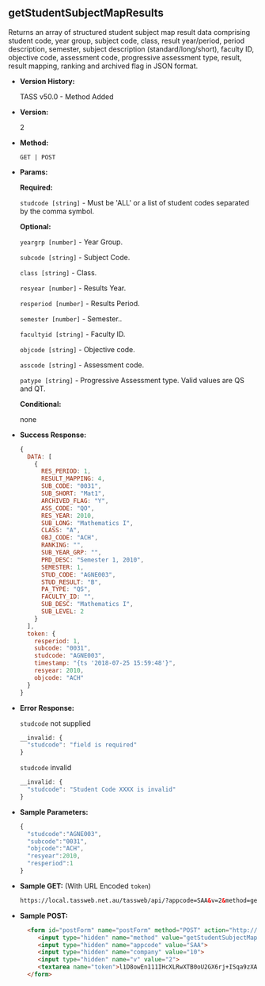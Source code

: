 

**getStudentSubjectMapResults**
----
  Returns an array of structured student subject map result data comprising student code, year group, subject code, class, result year/period, period description, semester, subject description (standard/long/short), faculty ID, objective code, assessment code, progressive assessment type, result, result mapping, ranking and archived flag in JSON format.

* **Version History:**

  TASS v50.0 - Method Added

* **Version:**

  2

* **Method:**

  `GET | POST`
  
*  **Params:**

   **Required:**

   `studcode [string]` -  Must be 'ALL' or a list of student codes separated by the comma symbol.
   
   **Optional:**

   `yeargrp [number]` - Year Group.

   `subcode [string]` - Subject Code.

   `class [string]` - Class.
   
   `resyear [number]` - Results Year.

   `resperiod [number]` - Results Period.

   `semester [number]` - Semester..

   `facultyid [string]` - Faculty ID.

   `objcode [string]` - Objective code.

   `asscode [string]` - Assessment code.

   `patype [string]` - Progressive Assessment type. Valid values are QS and QT.

   **Conditional:**
 
   none
   
* **Success Response:**

    ```javascript
    {
      DATA: [
        {
          RES_PERIOD: 1,
          RESULT_MAPPING: 4,
          SUB_CODE: "0031",
          SUB_SHORT: "Mat1",
          ARCHIVED_FLAG: "Y",
          ASS_CODE: "QO",
          RES_YEAR: 2010,
          SUB_LONG: "Mathematics I",
          CLASS: "A",
          OBJ_CODE: "ACH",
          RANKING: "",
          SUB_YEAR_GRP: "",
          PRD_DESC: "Semester 1, 2010",
          SEMESTER: 1,
          STUD_CODE: "AGNE003",
          STUD_RESULT: "B",
          PA_TYPE: "QS",
          FACULTY_ID: "",
          SUB_DESC: "Mathematics I",
          SUB_LEVEL: 2
        }
      ],
      token: {
        resperiod: 1,
        subcode: "0031",
        studcode: "AGNE003",
        timestamp: "{ts '2018-07-25 15:59:48'}",
        resyear: 2010,
        objcode: "ACH"
      }
    }
    ```
 
* **Error Response:**

    `studcode` not supplied
    ```javascript
    __invalid: {
      "studcode": "field is required"
    }
    ```

    `studcode` invalid
    ```javascript
    __invalid: {
      "studcode": "Student Code XXXX is invalid"
    }
    ```
    
* **Sample Parameters:**

  ```javascript
  {
    "studcode":"AGNE003",
    "subcode":"0031",
    "objcode":"ACH",
    "resyear":2010,
    "resperiod":1
  }
  ```

* **Sample GET:** (With URL Encoded `token`)

  ```HTML
  https://local.tassweb.net.au/tassweb/api/?appcode=SAA&v=2&method=getStudentSubjectMapResults&token=iUMGAbEBjxmnI2F8sjXtlOFhw0pWNXPbJUvOjwkLceR5H%2FrwtakkF5AoF85XqXItSO7Tgc2g6pLp6lNEG2Q2g7S8WSgCx%2BMN6fUjqyLMiOXERXEMCldl4E%2FxZr6I%2B5zl0jSgEGPMSeTTx%2Bo3XOFpvA%3D%3D&company=10
  ```
  
* **Sample POST:**

  ```HTML
    <form id="postForm" name="postForm" method="POST" action="http://api.tasscloud.com.au/tassweb/api/">
       <input type="hidden" name="method" value="getStudentSubjectMapResults">
       <input type="hidden" name="appcode" value="SAA">
       <input type="hidden" name="company" value="10">
       <input type="hidden" name="v" value="2">
       <textarea name="token">l1D8owEn111IHcXLRwXTB0oU2GX6rj+ISqa9zXA8We1Gqx9/zb+cbVFartivsDN/xGgAIIjtABAYfzYPqTCpLf3gb0nW3h/TrPFLMhAdNcVvHD0Gz4FkRj5jRAD1aAGQ</textarea>
    </form>
  ```
